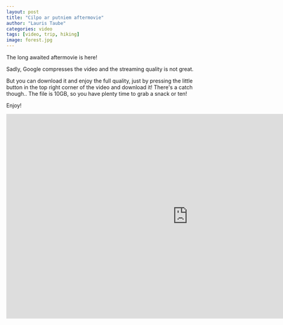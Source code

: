 ```yaml
---
layout: post
title: "Cilpo ar putniem aftermovie"
author: "Lauris Taube"
categories: video
tags: [video, trip, hiking]
image: forest.jpg
---
```


The long awaited aftermovie is here!

Sadly, Google compresses the video and the streaming quality is not great. 

But you can download it and enjoy the full quality, just by pressing the little button in the top right corner of the video and download it! There's a catch though.. The file is 10GB, so you have plenty time to grab a snack or ten!

Enjoy!

<iframe width="960" height="540" src="https://drive.google.com/file/d/1Luzl6EDnLIxjw-fSFOXaN7UXpz-gfTPj/preview" frameborder="0" allowfullscreen></iframe>
